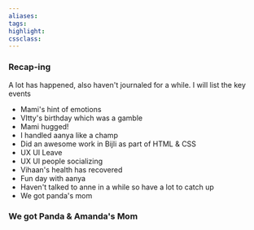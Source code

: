 ```yaml
---
aliases:  
tags:
highlight:  
cssclass:
---
```


### Recap-ing
A lot has happened, also haven't journaled for a while. I will list the key events
- Mami's hint of emotions
- VItty's birthday which was a gamble
- Mami hugged!
- I handled aanya like a champ
- Did an awesome work in Bijli as part of HTML & CSS
- UX UI Leave
- UX UI people socializing
- Vihaan's health has recovered
- Fun day with aanya
- Haven't talked to anne in a while so have a lot to catch up
- We got panda's mom 

### We got Panda & Amanda's Mom